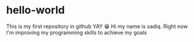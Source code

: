 # hello-world
This is my first repository in github YAY 😁
Hi my name is sadiq. Right now I'm improving my programming skills to achieve my goals
